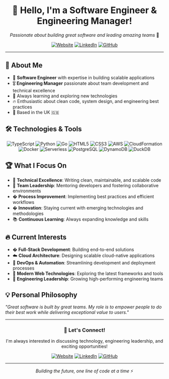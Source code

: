 <div align="center">
  
# 👋 Hello, I'm a Software Engineer & Engineering Manager!

*Passionate about building great software and leading amazing teams* 🚀

[![Website](https://img.shields.io/badge/🌐_Website-gdks.co.uk-blue?style=for-the-badge&logo=google-chrome)](https://www.gdks.co.uk/)
[![LinkedIn](https://img.shields.io/badge/💼_LinkedIn-Connect-blue?style=for-the-badge&logo=linkedin)](https://linkedin.com/in/gavinstewart)
[![GitHub](https://img.shields.io/badge/⚡_GitHub-Follow-black?style=for-the-badge&logo=github)](https://github.com/gdks)

</div>

---

## 🎯 About Me

- 💼 **Software Engineer** with expertise in building scalable applications
- 🎖️ **Engineering Manager** passionate about team development and technical excellence
- 🌱 Always learning and exploring new technologies
- 🔥 Enthusiastic about clean code, system design, and engineering best practices
- 📍 Based in the UK 🇬🇧

## 🛠️ Technologies & Tools

<div align="center">

![TypeScript](https://img.shields.io/badge/-TypeScript-3178C6?style=flat-square&logo=typescript&logoColor=white)
![Python](https://img.shields.io/badge/-Python-3776AB?style=flat-square&logo=python&logoColor=white)
![Go](https://img.shields.io/badge/-Go-00ADD8?style=flat-square&logo=go&logoColor=white)
![HTML5](https://img.shields.io/badge/-HTML5-E34F26?style=flat-square&logo=html5&logoColor=white)
![CSS3](https://img.shields.io/badge/-CSS3-1572B6?style=flat-square&logo=css3&logoColor=white)
![AWS](https://img.shields.io/badge/-AWS-232F3E?style=flat-square&logo=amazon-aws&logoColor=white)
![CloudFormation](https://img.shields.io/badge/-CloudFormation-FF9900?style=flat-square&logo=amazon-aws&logoColor=white)
![Docker](https://img.shields.io/badge/-Docker-2496ED?style=flat-square&logo=docker&logoColor=white)
![Serverless](https://img.shields.io/badge/-Serverless-FD5750?style=flat-square&logo=serverless&logoColor=white)
![PostgreSQL](https://img.shields.io/badge/-PostgreSQL-336791?style=flat-square&logo=postgresql&logoColor=white)
![DynamoDB](https://img.shields.io/badge/-DynamoDB-4053D6?style=flat-square&logo=amazon-dynamodb&logoColor=white)
![DuckDB](https://img.shields.io/badge/-DuckDB-FFF000?style=flat-square&logo=duckdb&logoColor=black)

</div>


## 🏆 What I Focus On

- 🔧 **Technical Excellence**: Writing clean, maintainable, and scalable code
- 👥 **Team Leadership**: Mentoring developers and fostering collaborative environments
- � **Process Improvement**: Implementing best practices and efficient workflows
- � **Innovation**: Staying current with emerging technologies and methodologies
- 📚 **Continuous Learning**: Always expanding knowledge and skills

## 🔥 Current Interests

- � **Full-Stack Development**: Building end-to-end solutions
- ☁️ **Cloud Architecture**: Designing scalable cloud-native applications
- 🤖 **DevOps & Automation**: Streamlining development and deployment processes
- 📱 **Modern Web Technologies**: Exploring the latest frameworks and tools
- 🧠 **Engineering Leadership**: Growing high-performing engineering teams

## 💡 Personal Philosophy

*"Great software is built by great teams. My role is to empower people to do their best work while delivering exceptional value to users."*

---

<div align="center">

### 🤝 Let's Connect!

I'm always interested in discussing technology, engineering leadership, and exciting opportunities!

[![Website](https://img.shields.io/badge/🌐_Visit_My_Website-gdks.co.uk-blue?style=for-the-badge)](https://www.gdks.co.uk/)
[![LinkedIn](https://img.shields.io/badge/💼_Connect_on_LinkedIn-blue?style=for-the-badge&logo=linkedin)](https://linkedin.com/in/gavinstewart)
[![GitHub](https://img.shields.io/badge/⚡_Follow_on_GitHub-black?style=for-the-badge&logo=github)](https://github.com/gdks)

---

*Building the future, one line of code at a time* ⚡

</div>

